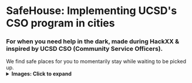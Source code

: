 # SafeHouse: Implementing UCSD's CSO program in cities

<h3>
For when you need help in the dark, made during HackXX & inspired by UCSD CSO (Community Service Officers).
</h3>
We find safe places for you to momentarily stay while waiting to be picked up.

<details>
<summary><strong>Images: Click to expand</strong></summary>
<div align="center">
<img src="https://challengepost-s3-challengepost.netdna-ssl.com/photos/production/software_photos/000/794/835/datas/gallery.jpg" />
<img src="https://challengepost-s3-challengepost.netdna-ssl.com/photos/production/software_photos/000/794/928/datas/gallery.jpg" />
<img src="https://challengepost-s3-challengepost.netdna-ssl.com/photos/production/software_photos/000/794/929/datas/gallery.jpg" />
</div>
</details>

